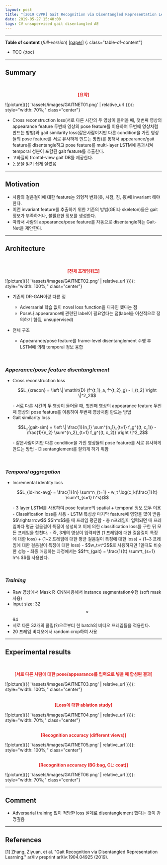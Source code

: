 ```yaml
---
layout: post
title: "[2019 CVPR] Gait Recognition via Disentangled Representation Learning"
date: 2019-05-27 15:40:00
tags: CV unsupervised gait disentangled AE
---
```


<!--more-->

---

**Table of content** (*full-version*)
[[paper]](https://arxiv.org/pdf/1904.04925.pdf)
{: class="table-of-content"}
* TOC
{:toc}

---

## Summary


<br/>
<p align="center" style="color: #e01f1f; font-weight: bold;">[요약]</p>
![picture]({{ '/assets/images/GAITNET01.png' | relative_url }}){: style="width: 70%;" class="center"}
<br/>


- Cross reconstruction loss(서로 다른 시간의 두 영상이 들어올 때, 첫번째 영상의 appearance feature 두번째 영상의 pose feature를 이용하여 두번째 영상처럼 만드는 방법)와 gait similarity loss(같은사람이지만 다른 condition을 가진 영상들의 pose feature를 서로 유사하게 만드는 방법)를 통해서 appearance/gait feature를 disentangle하고 pose feature를 multi-layer LSTM에 통과시켜 temporal 성분이 포함된 gait feature를 추출한다.
- 고화질의 frontal-view gait DB를 제공한다.
- 논문을 읽기 쉽게 잘썼음

---

## Motivation


- 사람의 걸음걸이에 대한 feature는 외형적 변화(옷, 시점, 짐, 등)에 invariant 해야한다.
- 이런 invariant feature를 추출하기 위한 기존의 방법(GEI나 skeleton)들은 gait 정보가 부족하거나, 불필요한 정보를 생성한다. 
- 따라서 사람의 appearance/pose feature를 자동으로 disentangle하는 Gait-Net을 제안한다.

---

## Architecture

<br/>
<p align="center" style="color: #e01f1f; font-weight: bold;">[전체 프레임워크]</p>
![picture]({{ '/assets/images/GAITNET02.png' | relative_url }}){: style="width: 100%;" class="center"}
<br/>

- 기존의 DR-GAN이랑 다른 점
  - Adversarial 학습 없이 novel loss function을 디자인 했다는 점
  - Pose나 appearance에 관련된 label이 필요없다는 점(label을 이산적으로 정의하기 힘듬, unsupervised)

- 전체 구조
  - Appearance/pose feature를 frame-level disentanglement 수행 후 LSTM에 의해 temporal 정보 융합

<br/>

### *Apperance/pose feature disentanglement* 
- Cross reconstruction loss
  <p align="center">$$L_{xrecon} = \left \| \mathit{D} (f^{t_1}_a, f^{t_2}_g) - I_{t_2} \right \|^2_2$$</p>
  - 서로 다른 시간의 두 영상이 들어올 때, 첫번째 영상의 appearance feature 두번째 영상의 pose feature를 이용하여 두번째 영상처럼 만드는 방법
- Gait similarity loss
  <p align="center">$$L_{gait-sim} = \left \| \frac{1}{n_1} \sum^{n_1}_{t=1} f_g^{(t, c_1)} - \frac{1}{n_2} \sum^{n_2}_{t=1} f_g^{(t, c_2)}   \right \|^2_2$$</p>
  - 같은사람이지만 다른 condition을 가진 영상들의 pose feature를 서로 유사하게 만드는 방법
  - Disentanglement를 잘되게 하기 위함

<br/>

### *Temporal aggregation* 
- Incremental identity loss
  <p align="center">$$L_{id-inc-avg} = \frac{1}{n} \sum^n_{t=1} - w_t \log(c_k(\frac{1}{t} \sum^t_{s=1} h^s))$$</p>
  - 3 layer LSTM를 사용하여 pose feature의 spatial + temporal 정보 모두 이용
  - Classification loss를 사용
  - LSTM 특성상 마지막 feature에 영향을 많이 받음 $$\rightarrow$$ $$h^s$$를 매 프레임 평균함
  - 총 n프레임이 입력되면 매 프레임마다 평균 걸음걸이 특징이 생성되고 이에 의한 classification loss를 구한 뒤 모든 프레임을 합친다.
  - 즉, 3개의 영상이 입력되면 (1 프레임에 대한 걸음걸이 특징에 대한 loss) + (1~2 프레임에 대한 평균 걸음걸이 특징에 대한 loss) + (1~3 프레임에 대한 걸음걸이 특징에 대한 loss)
  - $$w_t=t^2$$로 사용하지만 1일때도 비슷한 성능
  - 최종 매칭하는 과정에서는 $$f^t_{gait} = \frac{1}{t} \sum^t_{s=1} h^s $$를 사용한다.

<br/>

### *Training*
- Raw 영상에서 Mask R-CNN사용해서 instance segmentation수행 (soft mask사용)
- Input size: 32 $$\times$$ 64
- 서로 다른 32개의 클립(?)으로부터 한 batch의 비디오 프레임들을 적용한다.
- 20 프레임 비디오에서 random crop하여 사용

---
  
## Experimental results


<br/>
<p align="center" style="color: #e01f1f; font-weight: bold;">[서로 다른 사람에 대한 pose/appearance를 입력으로 넣을 때 합성된 결과]</p>
![picture]({{ '/assets/images/GAITNET03.png' | relative_url }}){: style="width: 100%;" class="center"}
<br/>

<br/>
<p align="center" style="color: #e01f1f; font-weight: bold;">[Loss에 대한 ablation study]</p>
![picture]({{ '/assets/images/GAITNET04.png' | relative_url }}){: style="width: 70%;" class="center"}
<br/>

<br/>
<p align="center" style="color: #e01f1f; font-weight: bold;">[Recognition accuracy (different views)]</p>
![picture]({{ '/assets/images/GAITNET05.png' | relative_url }}){: style="width: 100%;" class="center"}
<br/>

<br/>
<p align="center" style="color: #e01f1f; font-weight: bold;">[Recognition accuracy (BG:bag, CL: coat)]</p>
![picture]({{ '/assets/images/GAITNET06.png' | relative_url }}){: style="width: 70%;" class="center"}
<br/>



---

## Comment

- Adversarial training 없이 적당한 loss 설계로 disentanglement 했다는 것이 감명깊음

---

## References

[1] Zhang, Ziyuan, et al. "Gait Recognition via Disentangled Representation Learning." arXiv preprint arXiv:1904.04925 (2019).
